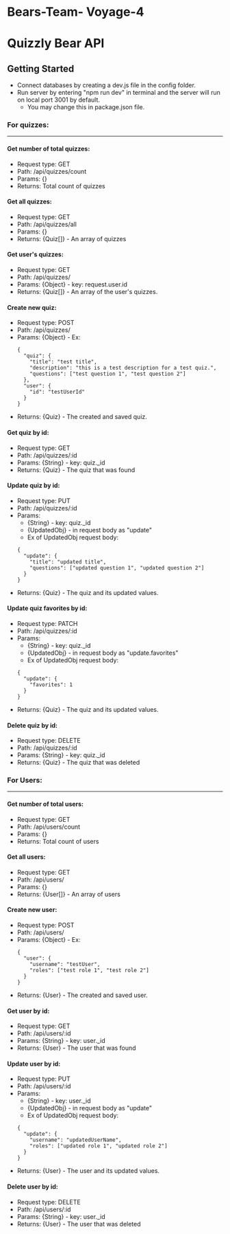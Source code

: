 # Bears-Team- Voyage-4

# Quizzly Bear API

## Getting Started
- Connect databases by creating a dev.js file in the config folder.
- Run server by entering "npm run dev" in terminal and the server will run on local port 3001 by default.
  - You may change this in package.json file.

### For quizzes:
----------------------------

#### Get number of total quizzes:
- Request type: GET
- Path: /api/quizzes/count
- Params: {}
- Returns: Total count of quizzes

#### Get all quizzes:
- Request type: GET
- Path: /api/quizzes/all
- Params: {}
- Returns: {Quiz[]} - An array of quizzes

#### Get user's quizzes:
- Request type: GET
- Path: /api/quizzes/
- Params: {Object} - key: request.user.id
- Returns: {Quiz[]} - An array of the user's quizzes.

#### Create new quiz:
- Request type: POST
- Path: /api/quizzes/
- Params: {Object} - Ex:
    ```
    {
      "quiz": {
        "title": "test title",
        "description": "this is a test description for a test quiz.",
        "questions": ["test question 1", "test question 2"]
      },
      "user": {
        "id": "testUserId"
      }
    }
    ```
- Returns: {Quiz} - The created and saved quiz.

#### Get quiz by id:
- Request type: GET
- Path: /api/quizzes/:id
- Params: {String} - key: quiz._id
- Returns: {Quiz} - The quiz that was found

#### Update quiz by id:
- Request type: PUT
- Path: /api/quizzes/:id
- Params: 
  - {String} - key: quiz._id
  - {UpdatedObj} - in request body as "update"
  - Ex of UpdatedObj request body:
  ```
  {
    "update": {
      "title": "updated title",
      "questions": ["updated question 1", "updated question 2"]
    }
  }
  ```
- Returns: {Quiz} - The quiz and its updated values.

#### Update quiz favorites by id:
- Request type: PATCH
- Path: /api/quizzes/:id
- Params: 
  - {String} - key: quiz._id
  - {UpdatedObj} - in request body as "update.favorites"
  - Ex of UpdatedObj request body:
  ```
  {
    "update": {
      "favorites": 1
    }
  }
  ```
- Returns: {Quiz} - The quiz and its updated values.

#### Delete quiz by id:
- Request type: DELETE
- Path: /api/quizzes/:id
- Params: {String} - key: quiz._id
- Returns: {Quiz} - The quiz that was deleted


### For Users:
----------------------------


#### Get number of total users:
- Request type: GET
- Path: /api/users/count
- Params: {}
- Returns: Total count of users

#### Get all users:
- Request type: GET
- Path: /api/users/
- Params: {}
- Returns: {User[]} - An array of users

#### Create new user:
- Request type: POST
- Path: /api/users/
- Params: {Object} - Ex:
    ```
    {
      "user": {
        "username": "testUser",
        "roles": ["test role 1", "test role 2"]
      }
    }
    ```
- Returns: {User} - The created and saved user.

#### Get user by id:
- Request type: GET
- Path: /api/users/:id
- Params: {String} - key: user._id
- Returns: {User} - The user that was found

#### Update user by id:
- Request type: PUT
- Path: /api/users/:id
- Params: 
  - {String} - key: user._id
  - {UpdatedObj} - in request body as "update"
  - Ex of UpdatedObj request body:
  ```
  {
    "update": {
      "username": "updatedUserName",
      "roles": ["updated role 1", "updated role 2"]
    }
  }
  ```
- Returns: {User} - The user and its updated values.

#### Delete user by id:
- Request type: DELETE
- Path: /api/users/:id
- Params: {String} - key: user._id
- Returns: {User} - The user that was deleted
